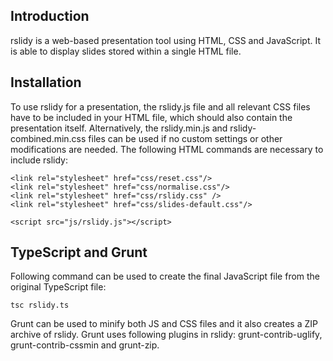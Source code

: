 ## Introduction

rslidy is a web-based presentation tool using HTML, CSS and JavaScript. It is able to display slides stored within a single HTML file.

## Installation

To use rslidy for a presentation, the rslidy.js file and all relevant CSS files have to be included in your HTML file, which should also contain the presentation itself. Alternatively, the rslidy.min.js and rslidy-combined.min.css files can be used if no custom settings or other modifications are needed.
The following HTML commands are necessary to include rslidy:
```
<link rel="stylesheet" href="css/reset.css"/>
<link rel="stylesheet" href="css/normalise.css"/>
<link rel="stylesheet" href="css/rslidy.css" />
<link rel="stylesheet" href="css/slides-default.css"/>

<script src="js/rslidy.js"></script>
```


## TypeScript and Grunt

Following command can be used to create the final JavaScript file from the original TypeScript file:
```
tsc rslidy.ts
```

Grunt can be used to minify both JS and CSS files and it also creates a ZIP archive of rslidy. Grunt uses following plugins in rslidy: grunt-contrib-uglify, grunt-contrib-cssmin and grunt-zip.
